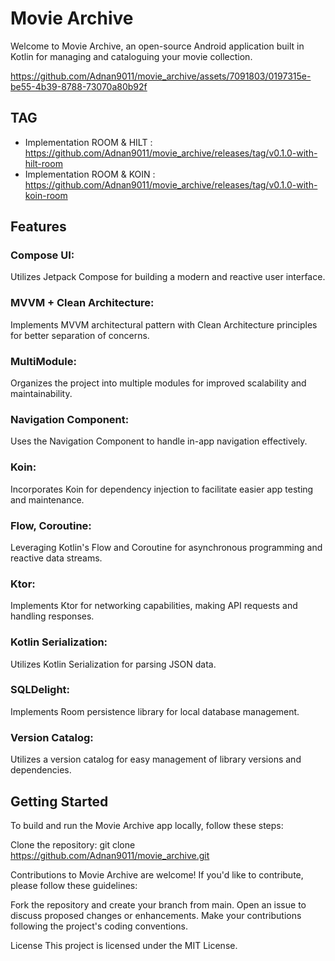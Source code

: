 # Movie Archive

Welcome to Movie Archive, an open-source Android application built in Kotlin for managing and
cataloguing your movie collection.

https://github.com/Adnan9011/movie_archive/assets/7091803/0197315e-be55-4b39-8788-73070a80b92f

## TAG

- Implementation ROOM &
  HILT : https://github.com/Adnan9011/movie_archive/releases/tag/v0.1.0-with-hilt-room
- Implementation ROOM &
  KOIN : https://github.com/Adnan9011/movie_archive/releases/tag/v0.1.0-with-koin-room

## Features

### Compose UI:

Utilizes Jetpack Compose for building a modern and reactive user interface.

### MVVM + Clean Architecture:

Implements MVVM architectural pattern with Clean Architecture principles for better separation of
concerns.

### MultiModule:

Organizes the project into multiple modules for improved scalability and maintainability.

### Navigation Component:

Uses the Navigation Component to handle in-app navigation effectively.

### Koin:

Incorporates Koin for dependency injection to facilitate easier app testing and maintenance.

### Flow, Coroutine:

Leveraging Kotlin's Flow and Coroutine for asynchronous programming and reactive data streams.

### Ktor:

Implements Ktor for networking capabilities, making API requests and handling responses.

### Kotlin Serialization:

Utilizes Kotlin Serialization for parsing JSON data.

### SQLDelight:

Implements Room persistence library for local database management.

### Version Catalog:

Utilizes a version catalog for easy management of library versions and dependencies.

## Getting Started

To build and run the Movie Archive app locally, follow these steps:

Clone the repository: git clone https://github.com/Adnan9011/movie_archive.git

Contributions to Movie Archive are welcome! If you'd like to contribute, please follow these
guidelines:

Fork the repository and create your branch from main.
Open an issue to discuss proposed changes or enhancements.
Make your contributions following the project's coding conventions.

License
This project is licensed under the MIT License.